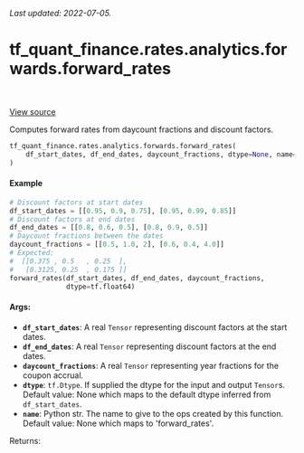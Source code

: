 <!--
This file is generated by a tool. Do not edit directly.
For open-source contributions the docs will be updated automatically.
-->

*Last updated: 2022-07-05.*

<div itemscope itemtype="http://developers.google.com/ReferenceObject">
<meta itemprop="name" content="tf_quant_finance.rates.analytics.forwards.forward_rates" />
<meta itemprop="path" content="Stable" />
</div>

# tf_quant_finance.rates.analytics.forwards.forward_rates

<!-- Insert buttons and diff -->

<table class="tfo-notebook-buttons tfo-api" align="left">
</table>

<a target="_blank" href="https://github.com/google/tf-quant-finance/blob/master/tf_quant_finance/rates/analytics/forwards.py">View source</a>



Computes forward rates from daycount fractions and discount factors.

```python
tf_quant_finance.rates.analytics.forwards.forward_rates(
    df_start_dates, df_end_dates, daycount_fractions, dtype=None, name=None
)
```



<!-- Placeholder for "Used in" -->

#### Example
```python
# Discount factors at start dates
df_start_dates = [[0.95, 0.9, 0.75], [0.95, 0.99, 0.85]]
# Discount factors at end dates
df_end_dates = [[0.8, 0.6, 0.5], [0.8, 0.9, 0.5]]
# Daycount fractions between the dates
daycount_fractions = [[0.5, 1.0, 2], [0.6, 0.4, 4.0]]
# Expected:
#  [[0.375 , 0.5   , 0.25  ],
#   [0.3125, 0.25  , 0.175 ]]
forward_rates(df_start_dates, df_end_dates, daycount_fractions,
              dtype=tf.float64)
```

#### Args:


* <b>`df_start_dates`</b>: A real `Tensor` representing discount factors at the start
  dates.
* <b>`df_end_dates`</b>: A real `Tensor` representing discount factors at the end
  dates.
* <b>`daycount_fractions`</b>: A real `Tensor` representing  year fractions for the
  coupon accrual.
* <b>`dtype`</b>: `tf.Dtype`. If supplied the dtype for the input and output `Tensor`s.
  Default value: None which maps to the default dtype inferred from
  `df_start_dates`.
* <b>`name`</b>: Python str. The name to give to the ops created by this function.
  Default value: None which maps to 'forward_rates'.

Returns: